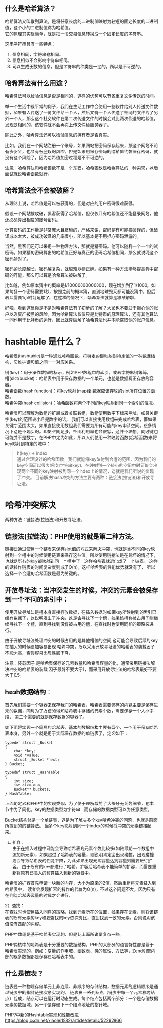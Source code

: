 

什么是哈希算法？
-------------
哈希算法又叫散列算法，是将任意长度的二进制值映射为较短的固定长度的二进制值，这个小的二进制值称为哈希值。  
它的原理其实很简单，就是把一段交易信息转换成一个固定长度的字符串。  
  
这串字符串具有一些特点：  
1. 信息相同，字符串也相同。  
2. 信息相似不会影响字符串相同。  
3. 可以生成无数的信息，但是字符串的种类是一定的，所以是不可逆的。  


哈希算法有什么用途？
-------------
哈希算法可以检验信息是否是相同的，这样的优势可以节省重复文件传送的时间。

举一个生活中很平常的例子，我们在生活工作中会使用一些软件给别人传送文件数据，如果有人传送了一份文件给一个人，然后又有一个人传送了相同的文件给了另外一个人，那么这个社交软件在第二次传送文件的时候会对比两次传送的哈希值，发现是相同的，该软件就不会再次上传文件给服务器了。  


除此之外，哈希算法还可以检验信息的拥有者是否真实。  

比如，我们在一个网站注册一个账号，如果网站把密码保存起来，那这个网站不论有多安全，也会有被盗取的风险。但是如果用保存密码的哈希值代替保存密码，就没有这个风险了，因为哈希值加密过程是不不可逆的。  

注意：哈希算法和哈希函数不是一个东西，哈希函数是哈希算法的一种实现，以后面试就说哈希函数就行。



哈希算法会不会被破解？
-------------
从理论上说，哈希值是可以被获得的，但是对应的用户密码很难获得。  

假设一个网站被攻破，黑客获得了哈希值，但仅仅只有哈希值还不能登录网站，他还必须算出相应的账号密码。

计算密码的工作量是非常庞大且繁琐的，严格来讲，密码是有可能被破译的，但破译成本太大，被成功破译的几率很小，所以基本是不用担心密码泄露的。

当然，黑客们还可以采用一种物理方法，那就是猜密码。他可以随机一个一个的试密码，如果猜的密码算出的哈希值正好与真正的密码哈希值相同，那么就说明这个密码猜对了。

密码的长度越长，密码越复杂，就越难以猜正确。如果有一种方法能够提高猜中密码的可能，那么可以算是哈希算法被破解了。


比如说，例如原本猜中的概率是1/10000000000000，现在增加到了1/1000。如果每猜一个密码需要1秒，按照之前的概率猜，直到地球毁灭都可能没猜中，但后者只需要1小时就足够了。在这样的情况下，哈希算法就算是被破解啦。

好啦，看到这里你是不是对哈希算法有了初步的了解？大家也不要过于担心你的账户以及资产被黑的风险，因为哈希算法仅仅只是比特币的原理算法，还有其他算法一同作用于比特币的运行，因此就算破解了哈希算法也并不能盗取你的账户信息。


hashtable 是什么？
================
哈希表(hashtable)是一种通过哈希函数，将特定的键映射到特定值的一种数据结构，它维护键和值之间一一对应关系。  

键(key)：用于操作数据的标示，例如PHP数组中的索引，或者字符串键等等。  
槽(slot/bucket)：哈希表中用于保存数据的一个单元，也就是数据真正存放的容器。  
哈希函数(hash function)：将key映射(map)到数据应该存放的slot所在位置的函数。  
哈希冲突(hash collision)：哈希函数将两个不同的key映射到同一个索引的情况。  

哈希表可以理解为数组的扩展或者关联数组，数组使用数字下标来寻址，如果关键字(key)的范围较小且是数字的话， 我们可以直接使用数组来完成哈希表，而如果关键字范围太大，如果直接使用数组我们需要为所有可能的key申请空间。很多情况下这是不现实的。即使空间足够，空间利用率也会很低，这并不理想。同时键也可能并不是数字，在PHP中尤为如此，所以人们使用一种映射函数(哈希函数)来将key映射到特定的域中：
> h(key) -> index  
通过合理设计的哈希函数，我们就能将key映射到合适的范围，因为我们的key空间可以很大(例如字符串key)，在映射到一个较小的空间中时可能会出现两个不同的key映射被到同一个index上的情况，这就是我们所说的出现了冲突。 目前解决hash冲突的方法主要有两种：链接法(拉链法)和开放寻址法。  


哈希冲突解决
================
两种方法：链接法(拉链法)和开放寻址法。  


链接法(拉链法)：PHP使用的就是第二种方法。
-------------
链接法通过使用一个链表来保存slot值的方式来解决冲突，也就是当不同的key映射到一个槽中的时候使用链表来保存这些值。所以使用链接法是在最坏的情况下，也就是所有的key都映射到同一个槽中了，这样哈希表就退化成了一个链表， 这样的话操作链表的时间复杂度则成了O(n)，这样哈希表的性能优势就没有了， 所以选择一个合适的哈希函数是最为关键的。


开放寻址法：当冲突发生的时候，冲突的元素会被保存到一个不同的索引中；
-------------
使用开放寻址法是槽本身直接存放数据，在插入数据时如果key所映射到的索引已经有数据了，这说明发生了冲突，这是会寻找下一个槽，如果该槽也被占用了则继续寻找下一个槽，直到寻找到没有被占用的槽，在查找时也使用同样的策略来进行。  

由于开放寻址法处理冲突的时候占用的是其他槽位的空间,这可能会导致后续的key在插入的时候更加容易出现 哈希冲突，所以采用开放寻址法的哈希表的装载因子不能太高，否则容易出现性能下降。  


注意：装载因子 是哈希表保存的元素数量和哈希表容量的比，通常采用链接法解决冲突的哈希表的装载 因子最好不要大于1，而采用开放寻址法的哈希表最好不要大于0.5。  


hash数据结构：
-------------
首先我们需要一个容器来保存我们的哈希表，哈希表需要保存的内容主要是保存进来的数据，同时为了方便的得知哈希表中存储的元素个数，需要保存一个大小字段， 第二个需要的就是保存数据的容器了。

如下面将实现一个简易的哈希表。基本的数据结构主要有两个，一个用于保存哈希表本身，另外一个就是用于实际保存数据的单链表了，定义如下：
```
typedef struct _Bucket
{
    char *key;
    void *value;
    struct _Bucket *next;
} Bucket;
 
typedef struct _HashTable
{
    int size;
    int elem_num;
    Bucket** buckets;
} HashTable;
```

上面的定义和PHP中的实现类似，为了便于理解裁剪了大部分无关的细节，在本节中为了简化，key的数据类型为字符串，而存储的数据类型可以为任意类型。

Bucket结构体是一个单链表，这是为了解决多个key哈希冲突的问题，也就是前面所提到的的链接法。 当多个key映射到同一个index的时候将冲突的元素链接起来。

1) 扩容：  
由于在插入过程中可能会导致哈希表的元素个数比较多(如陆续朝一个数组中追加新元素)，如果超过了哈希表的容量，则说明肯定会出现碰撞，出现碰撞则会导致哈希表的性能下降，为此如果出现元素容量达到容量则需要进行扩容。 由于所有的key都进行了哈希，扩容后哈希表不能简单的扩容，而需要重新将原有已插入的预算插入到新的容器中。  

哈希表的扩容首先申请一块新的内存，大小为原来的2倍，然后重新将元素插入到哈希表中， 读者会发现扩容的操作的代价为O(n)，不过这个问题不大，因为只有在到达哈希表容量的时候才会进行。


2）查找：  
在查找时也使用插入同样的策略，找到元素所在的位置，如果存在元素，则将该链表的所有元素的key和要查找的key依次对比，直到找到一致的元素，否则说明该值没有匹配的内容。  


PHP中数组是基于哈希表实现的，但是比上面所说要复杂一些。

PHP内核中的哈希表是十分重要的数据结构，PHP的大部分的语言特性都是基于哈希表实现的，例如：变量的作用域、函数表、类的属性、方法等，Zend引擎内部的很多数据都是保存在哈希表中的。  



什么是链表？
-----------
链表是一种物理存储单元上非连续、非顺序的存储结构，数据元素的逻辑顺序是通过链表中的指针链接次序实现的。
链表由一系列结点（链表中每一个元素称为结点）组成，结点可以在运行时动态生成。每个结点包括两个部分：一个是存储数据元素的数据域，另一个是存储下一个结点地址的指针域。   


PHP7中新的Hashtable实现和性能改进  
https://blog.csdn.net/xiaolei1982/article/details/52292866  




















